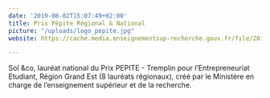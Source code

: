```yaml
---
date: '2019-08-02T15:07:49+02:00'
title: Prix Pépite Régional & National
picture: "/uploads/logo_pepite.jpg"
website: https://cache.media.enseignementsup-recherche.gouv.fr/file/2019/37/5/pepite19_palmares_1189375.pdf

---
```

Sol &co, lauréat national du Prix PEPITE - Tremplin pour l’Entrepreneuriat Etudiant, Région Grand Est (8 lauréats régionaux), créé par le Ministère en charge de l’enseignement supérieur et de la recherche.